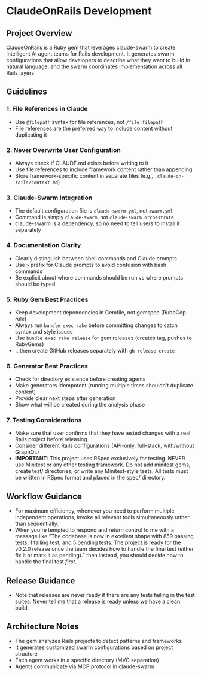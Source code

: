 # ClaudeOnRails Development

## Project Overview

ClaudeOnRails is a Ruby gem that leverages claude-swarm to create intelligent AI agent teams for Rails development. It generates swarm configurations that allow developers to describe what they want to build in natural language, and the swarm coordinates implementation across all Rails layers.

## Guidelines

### 1. File References in Claude
- Use `@filepath` syntax for file references, not `/file:filepath`
- File references are the preferred way to include content without duplicating it

### 2. Never Overwrite User Configuration
- Always check if CLAUDE.md exists before writing to it
- Use file references to include framework content rather than appending
- Store framework-specific content in separate files (e.g., `.claude-on-rails/context.md`)

### 3. Claude-Swarm Integration
- The default configuration file is `claude-swarm.yml`, not `swarm.yml`
- Command is simply `claude-swarm`, not `claude-swarm orchestrate`
- claude-swarm is a dependency, so no need to tell users to install it separately

### 4. Documentation Clarity
- Clearly distinguish between shell commands and Claude prompts
- Use `>` prefix for Claude prompts to avoid confusion with bash commands
- Be explicit about where commands should be run vs where prompts should be typed

### 5. Ruby Gem Best Practices
- Keep development dependencies in Gemfile, not gemspec (RuboCop rule)
- Always run `bundle exec rake` before committing changes to catch syntax and style issues
- Use `bundle exec rake release` for gem releases (creates tag, pushes to RubyGems)
- ...then create GitHub releases separately with `gh release create`

### 6. Generator Best Practices
- Check for directory existence before creating agents
- Make generators idempotent (running multiple times shouldn't duplicate content)
- Provide clear next steps after generation
- Show what will be created during the analysis phase

### 7. Testing Considerations
- Make sure that user confirms that they have tested changes with a real Rails project before releasing
- Consider different Rails configurations (API-only, full-stack, with/without GraphQL)
- **IMPORTANT**: This project uses RSpec exclusively for testing. NEVER use Minitest or any other testing framework. Do not add minitest gems, create test/ directories, or write any Minitest-style tests. All tests must be written in RSpec format and placed in the spec/ directory.

## Workflow Guidance

- For maximum efficiency, whenever you need to perform multiple independent operations, invoke all relevant tools simultaneously rather than sequentially.
- When you're tempted to respond and return control to me with a message like "The codebase is now in excellent shape with 859 passing tests, 1 failing test, and 5 pending tests. The project is ready for the v0.2.0 release once the team decides how to handle the final test (either fix it or mark it as pending)." then instead, you should  decide how to handle the final test _first_.

## Release Guidance

- Note that releases are never ready if there are any tests failing in the test suites. Never tell me that a release is ready unless we have a clean build.

## Architecture Notes

- The gem analyzes Rails projects to detect patterns and frameworks
- It generates customized swarm configurations based on project structure
- Each agent works in a specific directory (MVC separation)
- Agents communicate via MCP protocol in claude-swarm
